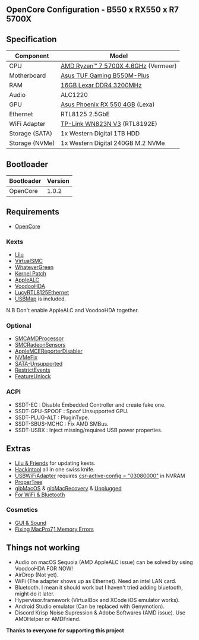 ## OpenCore Configuration - B550 x RX550 x R7 5700X

## Specification
| **Component** | **Model** |
| ------------- | --------- |
| CPU | [AMD Ryzen™ 7 5700X 4.6GHz](https://www.amd.com/en/support/downloads/drivers.html/processors/ryzen/ryzen-5000-series/amd-ryzen-7-5700x.html) (Vermeer) |
| Motherboard | [Asus TUF Gaming B550M-Plus](https://www.asus.com/motherboards-components/motherboards/tuf-gaming/tuf-gaming-b550m-plus/) |
| RAM | [16GB Lexar DDR4 3200MHz](https://www.lexar.com/product/lexar-ddr4-3200-udimm-desktop-memory/) |
| Audio | ALC1220 |
| GPU | [Asus Phoenix RX 550 4GB](https://www.asus.com/motherboards-components/graphics-cards/phoenix/ph-rx550-4g-evo/) (Lexa) |
| Ethernet | RTL8125 2.5GbE |
| WiFi Adapter | [TP-Link WN823N V3](https://www.tp-link.com/bd/home-networking/adapter/tl-wn823n/v3/) (RTL8192E)|
| Storage (SATA) | 1x Western Digital 1TB HDD |
| Storage (NVMe) | 1x Western Digital 240GB M.2 NVMe |

## Bootloader
| **Bootloader** | **Version** |
| -------------- | ----------- |
|    OpenCore    |    1.0.2    |

## Requirements
- [OpenCore](https://github.com/acidanthera/OpenCorePkg/releases)

### Kexts
- [Lilu](https://github.com/acidanthera/Lilu/releases)
- [VirtualSMC](https://github.com/acidanthera/VirtualSMC/releases)
- [WhateverGreen](https://github.com/acidanthera/WhateverGreen/releases)
- [Kernel Patch](https://github.com/AMD-OSX/AMD_Vanilla)
- [AppleALC](https://github.com/acidanthera/AppleALC/releases)
- [VoodooHDA](https://sourceforge.net/projects/voodoohda/)
- [LucyRTL8125Ethernet](https://www.insanelymac.com/forum/files/file/1004-lucyrtl8125ethernet/)
- [USBMap]() is included.

N.B Don't enable AppleALC and VoodooHDA together.

### Optional
- [SMCAMDProcessor](https://github.com/trulyspinach/SMCAMDProcessor/releases)
- [SMCRadeonSensors](https://github.com/ChefKissInc/SMCRadeonSensors/releases)
- [AppleMCEReporterDisabler](https://github.com/acidanthera/bugtracker/files/3703498/AppleMCEReporterDisabler.kext.zip)
- [NVMeFix](https://github.com/acidanthera/NVMeFix/releases)
- [SATA-Unsupported](https://github.com/khronokernel/Legacy-Kexts/blob/master/Injectors/Zip/SATA-unsupported.kext.zip)
- [RestrictEvents](https://github.com/acidanthera/RestrictEvents/releases)
- [FeatureUnlock](https://github.com/acidanthera/FeatureUnlock/releases)

### ACPI
- SSDT-EC : Disable Embedded Controller and create fake one.
- SSDT-GPU-SPOOF : Spoof Unsupported GPU.
- SSDT-PLUG-ALT : PluginType.
- SSDT-SBUS-MCHC : Fix AMD SMBus.
- SSDT-USBX : Inject missing/required USB power properties.

## Extras
- [Lilu & Friends](https://github.com/corpnewt/Lilu-and-Friends) for updating kexts.
- [Hackintool](https://github.com/benbaker76/Hackintool/releases) all in one swiss knife.
- [USBWiFiAdapter](https://github.com/chris1111/Wireless-USB-OC-Big-Sur-Adapter/releases) requires 
[csr-active-config = "03080000"]() in NVRAM
- [ProperTree](https://github.com/corpnewt/ProperTree/releases)
- [gibMacOS](https://github.com/corpnewt/gibMacOS) & [gibMacRecovery](https://github.com/corpnewt/gibMacRecovery) & [Unplugged](https://github.com/corpnewt/UnPlugged/blob/main/UnPlugged.command)
- [For WiFi & Bluetooth](https://dortania.github.io/OpenCore-Install-Guide/ktext.html#wifi-and-bluetooth)

### Cosmetics
- [GUI & Sound](https://dortania.github.io/OpenCore-Post-Install/cosmetic/gui.html#setting-up-opencore-s-gui)
- [Fixing MacPro7,1 Memory Errors](https://dortania.github.io/OpenCore-Post-Install/universal/memory.html)

## Things not working
- Audio on macOS Sequoia (AMD AppleALC issue) can be solved by using VoodooHDA FOR NOW!
- AirDrop (Not yet).
- WiFi (The adapter shows up as Ethernet). Need an intel LAN card.
- Bluetooth. I mean it should work but I haven't tried adding bluetooth, might do it later.
- Hypervisor.framework (VirtualBox and XCode iOS emulator works).
- Android Studio emulator (Can be replaced with Genymotion).
- Discord Krisp Noise Supression & Adobe Softwares (AMD issue). Use AMDHelper or AMDFriend.

**Thanks to everyone for supporting this project**
